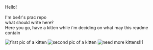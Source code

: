 Hello!<br/><br/>
I'm be4r's prac repo<br/>
what should write here?<br/>
Here you go, have a kitten while i'm deciding on what may this readme contain<br/>

![first pic of a kitten](https://www.thesprucepets.com/thmb/4j55UCCc_TyTHtgwflSG8TeGpBU=/960x0/filters:no_upscale():max_bytes(150000):strip_icc()/kitten-looking-at-camera-521981437-57d840213df78c583374be3b.jpg)
![second pic of a kitten](https://www.aspca.org/sites/default/files/blog_foster-myth_062718_main.jpg)
![need more kittens!!1](https://spca.bc.ca/wp-content/uploads/news-kittens.jpg)
